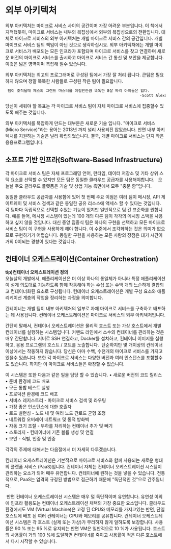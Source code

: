 # 외부 아키텍처

외부 아키텍처는 마이크로 서비스 사이의 공간이며 가장 어려운 부분입니다. 이 책에서 지적했듯이, 마이크로 서비스는 내부의 복잡성에서 외부의 복잡성으로의 전환입니다.
대체로 마이크로 서비스의 외부 아키텍처는 개별 마이크로 서비스 간의 공간입니다. 개별 마이크로 서비스 팀의 책임이 아닌 것으로 생각하십시요.
외부 아키텍처에는 개별 마이크로 서비스가 배포되는 모든 인프라가 포함되며 마이크로 서비스를 찾고 연결하며 새로운 버전의 마이크로 서비스를 출시하고 마이크로 서비스 간 통신 및 보안을 제공합니다.
이것은 넒은 영역이며 복잡해 질수 있습니다.

외부 아키텍처는 최고의 프로그래머로 구성된 팀에서 가장 잘 처리 됩니다.
큰팀은 필요하지 않으며 정말 똑똑한 사람들로 구성된 작은 팀이 필요합니다.

```xml
 팀이 조직될때 체스의 그랜드 마스터를 이길만한큼 똑똑한 8살 짜리 아이들은 없다.
                                                           -Scott Alexander, 2015 
```

 당신이 세워야 할 목표는 각 마이크로 서비스 팀이 자체 마이크로 서비스에 집중할수 있도록 해주는 것입니다.


외부 아키텍처를 복잡하게 만드는 대부분은 새로운 기술 입니다.
 "마이크로 서비스(Micro Service)"라는 용어는 2013년 까지 널리 사용되진 않았습니다.
반면 내부 아키텍처를 지원하는 기술은 널리 확립되었습니다.
결국, 개별 마이크로 서비스는 단지 작은 응용프로그램입니다.


## 소프트 기반 인프라(Software-Based Infrastructure)

각 마이크로 서비스 팀은 자체 프로그래밍 언어, 런타임, 데이터 저장소 및 기타 상위 스택 요소를 선택할 수 있지만 모든 팀은 동일한 클라우드 공급자를 사용해야합니다.
  오늘날 주요 클라우드 플랫폼은 기술 및 상업 기능 측면에서 모두 "충분 함"입니다.

동일한 클라우드 공급자를 사용함에 있어 첫 번째 주요 이점은 여러 팀이 메시징, API 게이트웨이 및 서비스 검색과 같은 동일한 공유 리소스에 액세스 할 수 있다는 것입니다.
각 팀마다 독립적으로 선택할 수있는 기능이 있지만 일반적으로 팀 간 표준화를 원합니다. 
예를 들어, 메시징 시스템이 있는데 100 개의 다른 팀이 각각의 메시징 스택을 사용하고 싶지 않을 것입니다.
대신 중앙 집중식 팀은 하나의 구현을 선택하고 모든 마이크로 서비스 팀이 이 구현을 사용하게 해야 합니다. 이 수준에서 조각화하는 것은 의미가 없으므로 구현하기가 어렵습니다.
동일한 구현을 사용하는 모든 사람의 장점은 대기 시간이 거의 0이되는 경향이 있다는 것입니다.


## 컨테이너 오케스트레이션(Container Orchestration)

__tip)컨테이너 오케스트레이션 정의__  
오늘날의 개발에서, 애플리케이션은 더 이상 하나의 통일체가 아니라 특정 애플리케이션이 설계 의도대로 기능하도록 함께 작동해야 하는 수십 또는 수백 개의 느슨하게 결합되고 컨테이너화된 요소로 구성됩니다. 컨테이너 오케스트레이션은 개별 구성 요소와 애플리케이션 계층의 작업을 정리하는 과정을 의미합니다.

컨테이너는 개별 팀이 내부 아키텍처의 일부로 자체 마이크로 서비스를 구축하고 배포하는 데 사용됩니다.
컨테이너 오케스트레이션은 마이크로 서비스의 외부 아키텍처입니다.

간단히 말해서, 컨테이너 오케스트레이션은 물리적 호스트 또는 가상 호스트에서 개별 컨테이너를 실행하는 시스템입니다. 커맨드 라인에서 소수의 컨테이너를 관리하는 것은 매우 간단합니다. 서버로 SSH 연결하고, Docker를 설치하고, 컨테이너 이미지를 실행하고, 응용 프로그램의 호스트 / 포트를 노출합니다.  
단순하지만  몇 개이상의 컨테이너 이상에서는 작동하지 않습니다.
당신은 아마 수백, 수천개의 마이크로 서비스를 가지고 있을수 있습니다.
또한 각 마이크로 서비스는 다양한 버전과 여러 인스턴스를 포함할수도 있습니다. 하지만 이 마이크로 서비스들은 확장할 수 없습니다.

이 시스템은 또한 다음과 같은 일을 담당 할 수 있습니다.
	• 새로운 버전의 코드 릴리스  
	• 준비 환경에 코드 배포  
	• 모든 통합 테스트 실행  
	• 프로덕션 환경에 코드 배포  
	• 서비스 레지스트리 - 마이크로 서비스 검색 및 라우팅  
	• 가장 좋은 인스턴스에 대한 호출자  
	• 로드 밸런싱 - 노드 내 및 여러 노드 간로드 균형 조정  
	• 네트워킹 오버레이 네트워크 및 동적 방화벽  
	• 자동 크기 조절 - 부하를 처리하는 컨테이너 추가 및 빼기  
	• 스토리지 - 컨테이너에 기존 볼륨 생성 및 연결  
	• 보안 - 식별, 인증 및 인증  

각각의 주제에 대해서는 다음절에서 더 자세히 다루겠습니다.

컨테이너 오케스트레이션은 기본적으로 마이크로 서비스와 함께 사용되는 새로운 형태의 플랫폼 서비스 (PaaS)입니다.
컨테이너 자체는 컨테이너 오케스트레이션 시스템이 관리하는 요소가 되어 매우 유연합니다.
컨테이너에 원하는 것을 넣을 수 있습니다. 전통적으로, PaaS는 엄격히 규정된 방법으로 접근하기 때문에 "독단적인 것"으로 간주됩니다.

 반면 컨테이너 오케스트레이션 시스템은 매우 덜 독단적이며 유연합니다.
유연성 이외에 인프라 활용도는 컨테이너 오케스트레이션 채택의 가장 중요한 요소입니다. 클라우드 환경에서도 VM (Virtual Machine)은 고정 된 CPU와 메모리를 가지고있는 반면, 단일 호스트에 배포 된 여러 컨테이너는 CPU와 메모리를 공유합니다.
컨테이너 오케스트레이션 시스템은 각 호스트 (실제 또는 가상)가 무리하지 않게 일하도록  보장합니다. 사용률은 90 % 또는 95 %로 유지되는 반면 VM은 일반적으로 10 %가 사용됩니다.
호스트의 사용률이 거의 100 %에 도달하면 컨테이너를 죽이고 사용률이 적은 다른 호스트에서 다시 시작할 수 있습니다.
